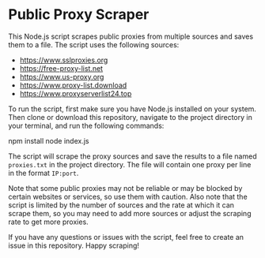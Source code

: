 # Public Proxy Scraper

This Node.js script scrapes public proxies from multiple sources and saves them to a file. The script uses the following sources:

- https://www.sslproxies.org
- https://free-proxy-list.net
- https://www.us-proxy.org
- https://www.proxy-list.download
- https://www.proxyserverlist24.top

To run the script, first make sure you have Node.js installed on your system. Then clone or download this repository, navigate to the project directory in your terminal, and run the following commands:

npm install
node index.js


The script will scrape the proxy sources and save the results to a file named `proxies.txt` in the project directory. The file will contain one proxy per line in the format `IP:port`.

Note that some public proxies may not be reliable or may be blocked by certain websites or services, so use them with caution. Also note that the script is limited by the number of sources and the rate at which it can scrape them, so you may need to add more sources or adjust the scraping rate to get more proxies.

If you have any questions or issues with the script, feel free to create an issue in this repository. Happy scraping!
